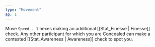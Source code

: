 ```yaml
---
type: "Movement"
ap: 1
---
```


Move `Speed - 1` hexes making an additional [[Stat_Finesse | Finesse]] check. Any other participant for which you are Concealed can make a contested [[Stat_Awareness | Awareness]] check to spot you.
